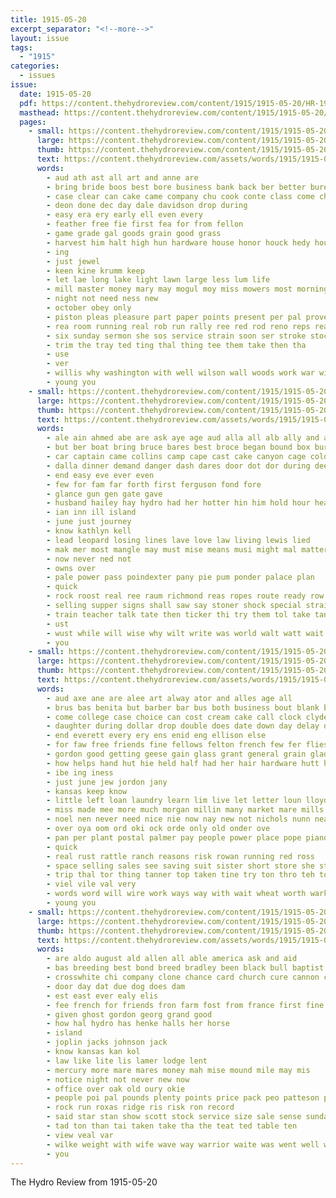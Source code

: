 ```yaml
---
title: 1915-05-20
excerpt_separator: "<!--more-->"
layout: issue
tags:
  - "1915"
categories:
  - issues
issue:
  date: 1915-05-20
  pdf: https://content.thehydroreview.com/content/1915/1915-05-20/HR-1915-05-20.pdf
  masthead: https://content.thehydroreview.com/content/1915/1915-05-20/masthead/HR-1915-05-20.jpg
  pages:
    - small: https://content.thehydroreview.com/content/1915/1915-05-20/small/HR-1915-05-20-01.jpg
      large: https://content.thehydroreview.com/content/1915/1915-05-20/large/HR-1915-05-20-01.jpg
      thumb: https://content.thehydroreview.com/content/1915/1915-05-20/thumbnails/HR-1915-05-20-01.jpg
      text: https://content.thehydroreview.com/assets/words/1915/1915-05-20/HR-1915-05-20-01.txt
      words:
        - aud ath ast all art and anne are
        - bring bride boos best bore business bank back ber better bureau bridge busi buy
        - case clear can cake came company chu cook conte class come christian
        - deon done dec day dale davidson drop during
        - easy era ery early ell even every
        - feather free fie first fea for from fellon
        - game grade gal goods grain good grass
        - harvest him halt high hun hardware house honor houck hedy hour hey harel hydro hearing hop her hae home
        - ing
        - just jewel
        - keen kine krumm keep
        - let lae long lake light lawn large less lum life
        - mill master money mary may mogul moy miss mowers most morning made march mas men merit must market mighty mexico mer
        - night not need ness new
        - october obey only
        - piston pleas pleasure part paper points present per pal proven price point palmer policy punch pape
        - rea room running real rob run rally ree red rod reno reps reason ranks
        - six sunday sermon she sos service strain soon ser stroke stock sch strong spare seven sur stove school standard summer smooth score store show see simple shower
        - trim the tray ted ting thal thing tee them take then tha
        - use
        - ver
        - willis why washington with well wilson wall woods work war will wye was week wear
        - young you
    - small: https://content.thehydroreview.com/content/1915/1915-05-20/small/HR-1915-05-20-02.jpg
      large: https://content.thehydroreview.com/content/1915/1915-05-20/large/HR-1915-05-20-02.jpg
      thumb: https://content.thehydroreview.com/content/1915/1915-05-20/thumbnails/HR-1915-05-20-02.jpg
      text: https://content.thehydroreview.com/assets/words/1915/1915-05-20/HR-1915-05-20-02.txt
      words:
        - ale ain ahmed abe are ask aye age aud alla all alb ally and anes
        - but ber boat bring bruce bares best broce began bound box bur boy brave
        - car captain came collins camp cape cast cake canyon cage colo cat city care cedar counsellor carswell
        - dalla dinner demand danger dash dares door dot dor during deed durga does
        - end easy eve ever even
        - few for fam far forth first ferguson fond fore
        - glance gun gen gate gave
        - husband hailey hay hydro had her hotter hin him hold hour head hou hand hie
        - ian inn ill island
        - june just journey
        - know kathlyn kell
        - lead leopard losing lines lave love law living lewis lied
        - mak mer most mangle may must mise means musi might mal matter men magazine mabe moment man
        - now never ned not
        - owns over
        - pale power pass poindexter pany pie pum ponder palace plan
        - quick
        - rock roost real ree raum richmond reas ropes route ready row ram
        - selling supper signs shall saw say stoner shock special straight southern said she sora stone saturday sue search seat sul selig sprang switch see sek stewart show salute service
        - train teacher talk tate then ticker thi try them tol take tan the title too tell thousand tai
        - ust
        - wust while will wise why wilt write was world walt watt wait with wills walk
        - you
    - small: https://content.thehydroreview.com/content/1915/1915-05-20/small/HR-1915-05-20-03.jpg
      large: https://content.thehydroreview.com/content/1915/1915-05-20/large/HR-1915-05-20-03.jpg
      thumb: https://content.thehydroreview.com/content/1915/1915-05-20/thumbnails/HR-1915-05-20-03.jpg
      text: https://content.thehydroreview.com/assets/words/1915/1915-05-20/HR-1915-05-20-03.txt
      words:
        - aud axe ane are alee art alway ator and alles age all
        - brus bas benita but barber bar bus both business bout blank best beto butter breed ber bring burgess been brabant boa bath
        - come college case choice can cost cream cake call clock clyde cane company cap cabbage city cay came close church
        - daughter during dollar drop double does date down day delay duros daily
        - end everett every ery ens enid eng ellison else
        - for faw free friends fine fellows felton french few fer flies from first found face farm former ford
        - gordon good getting geese gain glass grant general grain glad gift
        - how helps hand hut hie held half had her hair hardware hutt hor has hult hay hydro hae hop harness hard hutchinson horse house hot
        - ibe ing iness
        - just june jew jordon jany
        - kansas keep know
        - little left loan laundry learn lim live let letter loun lloyd laval lour longer leas like
        - miss made mee more much morgan millin many market mare mills mon mach must miller meal mate mere mail money million morning meeker milam mares most mens
        - noel nen never need nice nie now nay new not nichols nunn neary
        - over oya oom ord oki ock orde only old onder ove
        - pan per plant postal palmer pay people power place pope piano pair poos palace past player piece plants prairie pure purchase pie proven
        - quick
        - real rust rattle ranch reasons risk rowan running red ross
        - space selling sales see saving suit sister short store she state sunday set square such summer senn soro sas sit student sow stine standard sham stock season still seed subject sale schoo servi sare sons sole save spring shepard start shape sutter smith say
        - trip thal tor thing tanner top taken tine try ton thro teh tone toy them treat tennessee tooth the tal test tave toa too than take
        - viel vile val very
        - words word will wire work ways way with wait wheat worth wark woods weeks weather week well why win was want write
        - young you
    - small: https://content.thehydroreview.com/content/1915/1915-05-20/small/HR-1915-05-20-04.jpg
      large: https://content.thehydroreview.com/content/1915/1915-05-20/large/HR-1915-05-20-04.jpg
      thumb: https://content.thehydroreview.com/content/1915/1915-05-20/thumbnails/HR-1915-05-20-04.jpg
      text: https://content.thehydroreview.com/assets/words/1915/1915-05-20/HR-1915-05-20-04.txt
      words:
        - are aldo august ald allen all able america ask and aid
        - bas breeding best bond breed bradley been black bull baptist but bottles bros big ber blood body brother barn boat bone
        - crosswhite chi company clone chance card church cure cannon caran clyde curtis circle count care colt
        - door day dat due dog does dam
        - est east ever ealy elis
        - fee french for friends fron farm fost from france first fine
        - given ghost gordon georg grand good
        - how hal hydro has henke halls her horse
        - island
        - joplin jacks johnson jack
        - know kansas kan kol
        - law like lite lis lamer lodge lent
        - mercury more mare mares money mah mise mound mile may mis
        - notice night not never new now
        - office over oak old oury okie
        - people poi pal pounds plenty points price pack peo patteson pear purdy
        - rock run roxas ridge ris risk ron record
        - said star stan show scott stock service size sale sense sunday smell salina sui standard sam son second surgeon surface schoo stallion smooth sun selling state stand sos
        - tad ton than tai taken take tha the teat ted table ten
        - view veal var
        - wilke weight with wife wave way warrior waite was went well wai will write willia wilkes west white winners witty
        - you
---
```


The Hydro Review from 1915-05-20

<!--more-->


